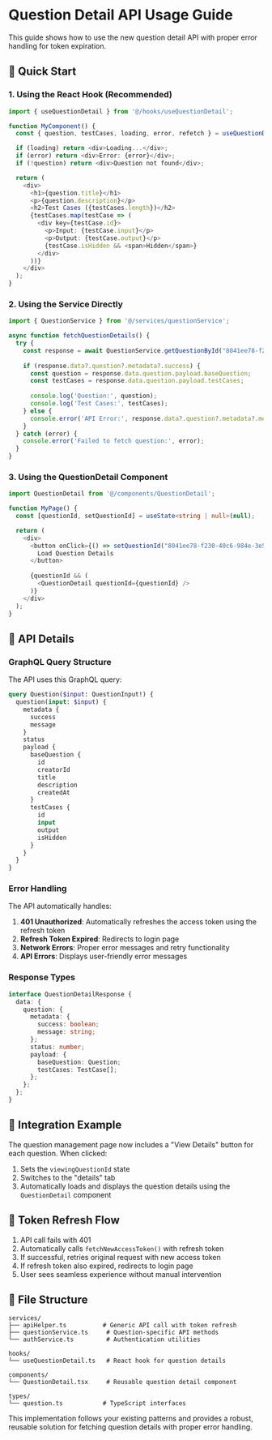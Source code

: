 # Question Detail API Usage Guide

This guide shows how to use the new question detail API with proper error handling for token expiration.

## 🚀 Quick Start

### 1. Using the React Hook (Recommended)

```typescript
import { useQuestionDetail } from '@/hooks/useQuestionDetail';

function MyComponent() {
  const { question, testCases, loading, error, refetch } = useQuestionDetail("8041ee78-f230-40c6-984e-3e5b5e7cb6e1");

  if (loading) return <div>Loading...</div>;
  if (error) return <div>Error: {error}</div>;
  if (!question) return <div>Question not found</div>;

  return (
    <div>
      <h1>{question.title}</h1>
      <p>{question.description}</p>
      <h2>Test Cases ({testCases.length})</h2>
      {testCases.map(testCase => (
        <div key={testCase.id}>
          <p>Input: {testCase.input}</p>
          <p>Output: {testCase.output}</p>
          {testCase.isHidden && <span>Hidden</span>}
        </div>
      ))}
    </div>
  );
}
```

### 2. Using the Service Directly

```typescript
import { QuestionService } from '@/services/questionService';

async function fetchQuestionDetails() {
  try {
    const response = await QuestionService.getQuestionById("8041ee78-f230-40c6-984e-3e5b5e7cb6e1");
    
    if (response.data?.question?.metadata?.success) {
      const question = response.data.question.payload.baseQuestion;
      const testCases = response.data.question.payload.testCases;
      
      console.log('Question:', question);
      console.log('Test Cases:', testCases);
    } else {
      console.error('API Error:', response.data?.question?.metadata?.message);
    }
  } catch (error) {
    console.error('Failed to fetch question:', error);
  }
}
```

### 3. Using the QuestionDetail Component

```typescript
import QuestionDetail from '@/components/QuestionDetail';

function MyPage() {
  const [questionId, setQuestionId] = useState<string | null>(null);

  return (
    <div>
      <button onClick={() => setQuestionId("8041ee78-f230-40c6-984e-3e5b5e7cb6e1")}>
        Load Question Details
      </button>
      
      {questionId && (
        <QuestionDetail questionId={questionId} />
      )}
    </div>
  );
}
```

## 🔧 API Details

### GraphQL Query Structure

The API uses this GraphQL query:

```graphql
query Question($input: QuestionInput!) {
  question(input: $input) {
    metadata {
      success
      message
    }
    status
    payload {
      baseQuestion {
        id
        creatorId
        title
        description
        createdAt
      }
      testCases {
        id
        input
        output
        isHidden
      }
    }
  }
}
```

### Error Handling

The API automatically handles:

1. **401 Unauthorized**: Automatically refreshes the access token using the refresh token
2. **Refresh Token Expired**: Redirects to login page
3. **Network Errors**: Proper error messages and retry functionality
4. **API Errors**: Displays user-friendly error messages

### Response Types

```typescript
interface QuestionDetailResponse {
  data: {
    question: {
      metadata: {
        success: boolean;
        message: string;
      };
      status: number;
      payload: {
        baseQuestion: Question;
        testCases: TestCase[];
      };
    };
  };
}
```

## 🎯 Integration Example

The question management page now includes a "View Details" button for each question. When clicked:

1. Sets the `viewingQuestionId` state
2. Switches to the "details" tab
3. Automatically loads and displays the question details using the `QuestionDetail` component

## 🔄 Token Refresh Flow

1. API call fails with 401
2. Automatically calls `fetchNewAccessToken()` with refresh token
3. If successful, retries original request with new access token
4. If refresh token also expired, redirects to login page
5. User sees seamless experience without manual intervention

## 📁 File Structure

```
services/
├── apiHelper.ts          # Generic API call with token refresh
├── questionService.ts     # Question-specific API methods
└── authService.ts         # Authentication utilities

hooks/
└── useQuestionDetail.ts   # React hook for question details

components/
└── QuestionDetail.tsx     # Reusable question detail component

types/
└── question.ts           # TypeScript interfaces
```

This implementation follows your existing patterns and provides a robust, reusable solution for fetching question details with proper error handling.
